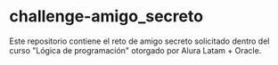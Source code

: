 # challenge-amigo_secreto
Este repositorio contiene el reto de amigo secreto solicitado dentro del curso "Lógica de programación" otorgado por Alura Latam + Oracle.
